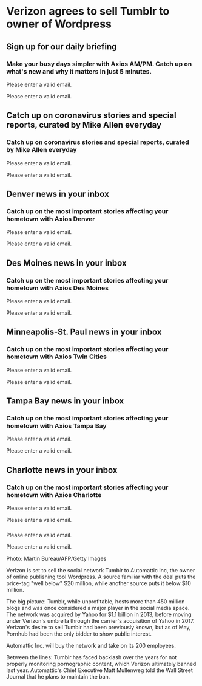 Verizon agrees to sell Tumblr to owner of Wordpress
===================================================

Sign up for our daily briefing
------------------------------

### Make your busy days simpler with Axios AM/PM. Catch up on what's new and why it matters in just 5 minutes.

Please enter a valid email.

Please enter a valid email.

Catch up on coronavirus stories and special reports, curated by Mike Allen everyday
-----------------------------------------------------------------------------------

### Catch up on coronavirus stories and special reports, curated by Mike Allen everyday

Please enter a valid email.

Please enter a valid email.

Denver news in your inbox
-------------------------

### Catch up on the most important stories affecting your hometown with Axios Denver

Please enter a valid email.

Please enter a valid email.

Des Moines news in your inbox
-----------------------------

### Catch up on the most important stories affecting your hometown with Axios Des Moines

Please enter a valid email.

Please enter a valid email.

Minneapolis-St. Paul news in your inbox
---------------------------------------

### Catch up on the most important stories affecting your hometown with Axios Twin Cities

Please enter a valid email.

Please enter a valid email.

Tampa Bay news in your inbox
----------------------------

### Catch up on the most important stories affecting your hometown with Axios Tampa Bay

Please enter a valid email.

Please enter a valid email.

Charlotte news in your inbox
----------------------------

### Catch up on the most important stories affecting your hometown with Axios Charlotte

Please enter a valid email.

Please enter a valid email.




### 

Please enter a valid email.

Please enter a valid email.

Photo: Martin Bureau/AFP/Getty Images

Verizon is set to sell the social network Tumblr to Automattic Inc, the owner of online publishing tool Wordpress. A source familiar with the deal puts the price-tag "well below" $20 million, while another source puts it below $10 million.

The big picture: Tumblr, while unprofitable, hosts more than 450 million blogs and was once considered a major player in the social media space. The network was acquired by Yahoo for $1.1 billion in 2013, before moving under Verizon's umbrella through the carrier's acquisition of Yahoo in 2017. Verizon's desire to sell Tumblr had been previously known, but as of May, Pornhub had been the only bidder to show public interest.

Automattic Inc. will buy the network and take on its 200 employees. 

Between the lines: Tumblr has faced backlash over the years for not properly monitoring pornographic content, which Verizon ultimately banned last year. Automattic's Chief Executive Matt Mullenweg told the Wall Street Journal that he plans to maintain the ban. 